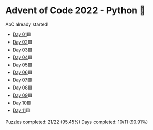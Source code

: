 # Advent of Code 2022 - Python 🐍

AoC already started!

* [Day 01](Day01)🟩
* [Day 02](Day02)🟩
* [Day 03](Day03)🟩
* [Day 04](Day04)🟩
* [Day 05](Day05)🟩
* [Day 06](Day06)🟩
* [Day 07](Day07)🟩
* [Day 08](Day08)🟩
* [Day 09](Day09)🟩
* [Day 10](Day10)🟩
* [Day 11](Day11)🟨

Puzzles completed: 21/22 (95.45%)
Days completed: 10/11 (90.91%)
